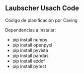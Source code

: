 ## Laubscher Usach Code
Código de planificación por Caving

Dependencias a instalar:
- pip install numpy
- pip install openpyxl
- pip install pyvista
- pip install pandas
- pip install ezdxf
- pip install pytest
